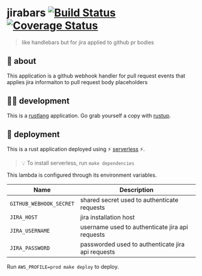 # jirabars [![Build Status](https://travis-ci.org/meetup/jirabars.svg?branch=master)](https://travis-ci.org/meetup/jirabars) [![Coverage Status](https://coveralls.io/repos/github/meetup/jirabars/badge.svg?branch=master)](https://coveralls.io/github/meetup/jirabars?branch=master)

> like handlebars but for jira applied to github pr bodies

## 🤔 about

This application is a github webhook handler for pull request events that applies
jira informaiton to pull request body placeholders

## 👩‍🏭 development

This is a [rustlang](https://www.rust-lang.org/en-US/) application.
Go grab yourself a copy with [rustup](https://rustup.rs/).

## 🚀 deployment

This is a rust application deployed using ⚡ [serverless](https://serverless.com/) ⚡.

> 💡 To install serverless, run `make dependencies`

This lambda is configured through its environment variables.

| Name                    | Description                                     |
|-------------------------|-------------------------------------------------|
| `GITHUB_WEBHOOK_SECRET` | shared secret used to authenticate requests     |
| `JIRA_HOST`             | jira installation host                          |
| `JIRA_USERNAME`    | username used to authenticate jira api requests      |
| `JIRA_PASSWORD`       | passworded used to authenticate jira api requests |

Run `AWS_PROFILE=prod make deploy` to deploy.